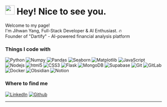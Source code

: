 <h1><img src="https://emojis.slackmojis.com/emojis/images/1531849430/4246/blob-sunglasses.gif?1531849430" width="30"/> Hey! Nice to see you.</h1>

<p>Welcome to my page! <br/> 
I'm Jihwan Yang, Full-Stack Developer & AI Enthusiast. 🔥 <br/> 
Founder of "Dartify" - AI-powered financial analysis platform </p>

<h3>Things I code with</h3>

<p>
  <img alt="Python" src="https://img.shields.io/badge/-Python-3776AB?style=flat-square&logo=Python&logoColor=white" />
  <img alt="Numpy" src="https://img.shields.io/badge/-Numpy-150458?style=flat-square&logo=Numpy&logoColor=white" />
  <img alt="Pandas" src="https://img.shields.io/badge/-Pandas-013243?style=flat-square&logo=Pandas&logoColor=white" />
  <img alt="Seaborn" src="https://img.shields.io/badge/-Seaborn-4C8CB5?style=flat-square&logoColor=white" />
  <img alt="Matplotlib" src="https://img.shields.io/badge/-Matplotlib-11557C?style=flat-square&logoColor=white" />
  <img alt="JavaScript" src="https://img.shields.io/badge/-JavaScript-F7DF1E?style=flat-square&logo=javascript&logoColor=black" />
  <img alt="Nodejs" src="https://img.shields.io/badge/-Nodejs-43853d?style=flat-square&logo=Node.js&logoColor=white" />
  <img alt="html5" src="https://img.shields.io/badge/-HTML5-E34F26?style=flat-square&logo=html5&logoColor=white" />
  <img alt="CSS3" src="https://img.shields.io/badge/-CSS3-1572B6?style=flat-square&logo=css3&logoColor=white" />
  <img alt="Flask" src="https://img.shields.io/badge/-Flask-000000?style=flat-square&logo=flask&logoColor=white" />
  <img alt="MongoDB" src="https://img.shields.io/badge/-MongoDB-13aa52?style=flat-square&logo=mongodb&logoColor=white" />
  <img alt="Supabase" src="https://img.shields.io/badge/-Supabase-3ECF8E?style=flat-square&logo=supabase&logoColor=white" />
  <img alt="Git" src="https://img.shields.io/badge/-Git-F05032?style=flat-square&logo=Git&logoColor=white" />
  <img alt="GitLab" src="https://img.shields.io/badge/-GitLab-FC6D26?style=flat-square&logo=GitLab&logoColor=white" />
  <img alt="Docker" src="https://img.shields.io/badge/-Docker-2496ED?style=flat-square&logo=Docker&logoColor=white" />
  <img alt="Obsidian" src="https://img.shields.io/badge/-Obsidian-7C3AED?style==flat-square&logo=Obsidian&logoColor=white" />
  <img alt="Notion" src="https://img.shields.io/badge/-Notion-809999?style==flat-square&logo=Notion&logoColor=white" />
</p>

<h3>Where to find me</h3>
<p><a href="https://www.linkedin.com/in/jihwan-yang-5a06032bb" target="_blank"><img alt="LinkedIn" src="https://img.shields.io/badge/linkedin-%230077B5.svg?&style=for-the-badge&logo=linkedin&logoColor=white" /></a> <a href="https://github.com/Jihwan1212" target="_blank"><img alt="Github" src="https://img.shields.io/badge/GitHub-%2312100E.svg?&style=for-the-badge&logo=Github&logoColor=white" /></a> 
</p>

------------
